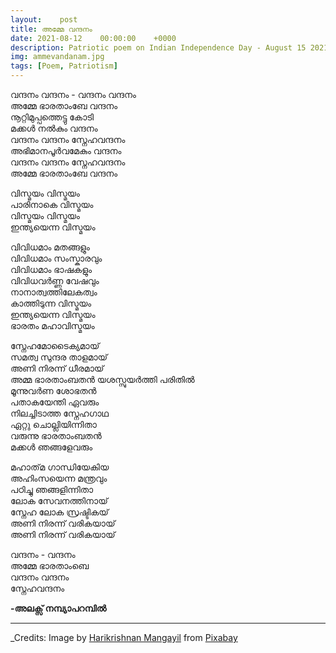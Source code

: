 ```yaml
---
layout:    post
title: അമ്മേ വന്ദനം
date: 2021-08-12    00:00:00    +0000
description: Patriotic poem on Indian Independence Day - August 15 2021
img: ammevandanam.jpg
tags: [Poem, Patriotism]
---
```


വന്ദനം വന്ദനം - വന്ദനം വന്ദനം  
അമ്മേ ഭാരതാംബേ വന്ദനം  
നൂറ്റിമുപ്പത്തെട്ടു കോടി  
മക്കൾ നൽകും വന്ദനം  
വന്ദനം വന്ദനം സ്നേഹവന്ദനം  
അഭിമാനപൂർവമേകും വന്ദനം  
വന്ദനം വന്ദനം സ്നേഹവന്ദനം  
അമ്മേ ഭാരതാംബേ വന്ദനം  

വിസ്മയം വിസ്മയം  
പാരിനാകെ വിസ്മയം  
വിസ്മയം വിസ്മയം  
ഇന്ത്യയെന്ന വിസ്മയം  

വിവിധമാം മതങ്ങളും  
വിവിധമാം സംസ്കാരവും  
വിവിധമാം ഭാഷകളും  
വിവിധവർണ്ണ വേഷവും  
നാനാത്വത്തിലേകത്വം  
കാത്തിടുന്ന വിസ്മയം  
ഇന്ത്യയെന്ന വിസ്മയം  
ഭാരതം മഹാവിസ്മയം  

സ്നേഹമോടൈക്യമായ്  
സമത്വ സുന്ദര താളമായ്  
അണി നിരന്ന് ധീരമായ്  
അമ്മ ഭാരതാംബതൻ
യശസ്സുയർത്തി പരിതിൽ  
മൂന്നുവർണ ശോഭതൻ  
പതാകയേന്തി ഏവരും  
നിലച്ചിടാത്ത സ്നേഹഗാഥ  
ഏറ്റു ചൊല്ലിയിന്നിതാ  
വരുന്നു ഭാരതാംബതൻ  
മക്കൾ ഞങ്ങളേവരും 

മഹാത്‌മ ഗാന്ധിയേകിയ  
അഹിംസയെന്ന മന്ത്രവും  
പഠിച്ചു ഞങ്ങളിന്നിതാ  
ലോക സേവനത്തിനായ്  
സ്നേഹ ലോക സ്രഷ്ടികയ്  
അണി നിരന്ന് വരികയായ്  
അണി നിരന്ന് വരികയായ്  

വന്ദനം - വന്ദനം  
അമ്മേ ഭാരതാംബെ  
വന്ദനം വന്ദനം  
സ്നേഹവന്ദനം  

**-അലക്സ് നമ്പ്യാപറമ്പിൽ**

----------
_Credits: Image by <a href="https://pixabay.com/users/hari_mangayil-9802663/?utm_source=link-attribution&amp;utm_medium=referral&amp;utm_campaign=image&amp;utm_content=3607410">Harikrishnan Mangayil</a> from <a href="https://pixabay.com/?utm_source=link-attribution&amp;utm_medium=referral&amp;utm_campaign=image&amp;utm_content=3607410">Pixabay</a>